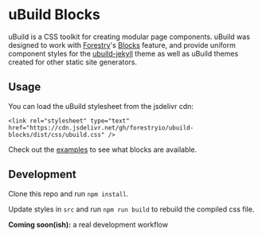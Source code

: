 # uBuild Blocks

uBuild is a CSS toolkit for creating modular page components. uBuild was designed to work with [Forestry](https://forestry.io/)'s [Blocks](https://forestry.io/blog/blocks-give-your-editors-the-power-to-build-pages/) feature, and
 provide uniform component styles for the [ubuild-jekyll](https://github.com/forestryio/ubuild-jekyll) theme as well as uBuild themes created for other static site generators.

## Usage

You can load the uBuild stylesheet from the jsdelivr cdn:

```
<link rel="stylesheet" type="text" href="https://cdn.jsdelivr.net/gh/forestryio/ubuild-blocks/dist/css/ubuild.css" />
```

Check out the [examples](https://github.com/forestryio/ubuild-blocks/tree/master/examples) to see what blocks are available.

## Development

Clone this repo and run `npm install`.

Update styles in `src` and run `npm run build` to rebuild the compiled css file.

**Coming soon(ish):** a real development workflow